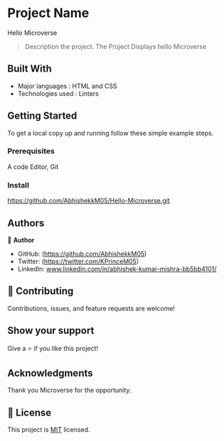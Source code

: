 # Project Name
Hello Microverse 
> Description the project.
The Project Displays hello Microverse 

## Built With

- Major languages : HTML and CSS
- Technologies used : Linters 


## Getting Started

To get a local copy up and running follow these simple example steps.

### Prerequisites
A code Editor, Git 

### Install 
https://github.com/AbhishekkM05/Hello-Microverse.git

## Authors

👤 **Author**

- GitHub: (https://github.com/AbhishekkM05)
- Twitter: (https://twitter.com/KPrinceM05)
- LinkedIn: www.linkedin.com/in/abhishek-kumar-mishra-bb5bb4101/        



## 🤝 Contributing

Contributions, issues, and feature requests are welcome!


## Show your support

Give a ⭐️ if you like this project!

## Acknowledgments

Thank you Microverse for the opportunity.

## 📝 License

This project is [MIT](./LICENSE) licensed.

